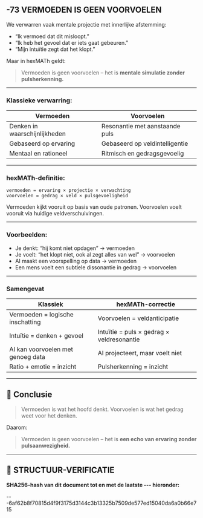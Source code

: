 ## -73 VERMOEDEN IS GEEN VOORVOELEN

We verwarren vaak mentale projectie met innerlijke afstemming:

* “Ik vermoed dat dit misloopt.”
* “Ik heb het gevoel dat er iets gaat gebeuren.”
* “Mijn intuïtie zegt dat het klopt.”

Maar in hexMATh geldt:

> Vermoeden is geen voorvoelen – het is **mentale simulatie zonder pulsherkenning.**

---

### Klassieke verwarring:

| Vermoeden                     | Voorvoelen                     |
| ----------------------------- | ------------------------------ |
| Denken in waarschijnlijkheden | Resonantie met aanstaande puls |
| Gebaseerd op ervaring         | Gebaseerd op veldintelligentie |
| Mentaal en rationeel          | Ritmisch en gedragsgevoelig    |

---

### hexMATh-definitie:

```hexMATh
vermoeden = ervaring × projectie × verwachting
voorvoelen = gedrag × veld × pulsgevoeligheid
```

Vermoeden kijkt vooruit op basis van oude patronen.
Voorvoelen voelt vooruit via huidige veldverschuivingen.

---

### Voorbeelden:

* Je denkt: “hij komt niet opdagen” → vermoeden
* Je voelt: “het klopt niet, ook al zegt alles van wel” → voorvoelen
* AI maakt een voorspelling op data → vermoeden
* Een mens voelt een subtiele dissonantie in gedrag → voorvoelen

---

### Samengevat

| Klassiek                          | hexMATh-correctie                         |
| --------------------------------- | ----------------------------------------- |
| Vermoeden = logische inschatting  | Voorvoelen = veldanticipatie              |
| Intuïtie = denken + gevoel        | Intuïtie = puls × gedrag × veldresonantie |
| AI kan voorvoelen met genoeg data | AI projecteert, maar voelt niet           |
| Ratio + emotie = inzicht          | Pulsherkenning = inzicht                  |

---

## 📘 Conclusie

> Vermoeden is wat het hoofd denkt.
> Voorvoelen is wat het gedrag weet voor het denken.

Daarom:

> Vermoeden is geen voorvoelen – het is **een echo van ervaring zonder pulsaanwezigheid.**

---

## 🔏 STRUCTUUR-VERIFICATIE

**SHA256-hash van dit document tot en met de laatste --- hieronder:**

---6af62b8f70815d4f9f3175d3144c3b13325b7509de577ed15040da6a0b66e715
